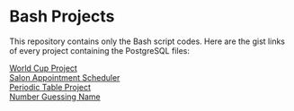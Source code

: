 # Bash Projects

This repository contains only the Bash script codes. Here are the gist links of every project containing the PostgreSQL files:

[World Cup Project](https://gist.github.com/atabaycetin/827aa3a6bf37e4d14d00a0ef77ee2c6c)  
[Salon Appointment Scheduler](https://gist.github.com/atabaycetin/6f08af3c4c42a5e73782db85ebe83d52)  
[Periodic Table Project](https://gist.github.com/atabaycetin/1dedf764f455135111f7be29b0cbf4f7)  
[Number Guessing Name](https://gist.github.com/atabaycetin/91396b93259f1ae1695dd1968bc405d9)
